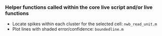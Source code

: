 ### Helper functions called within the core live script and/or live functions
  - Locate spikes within each cluster for the selected cell: `nwb_read_unit.m` 
  - Plot lines with shaded error/confidence: `boundedline.m` 

